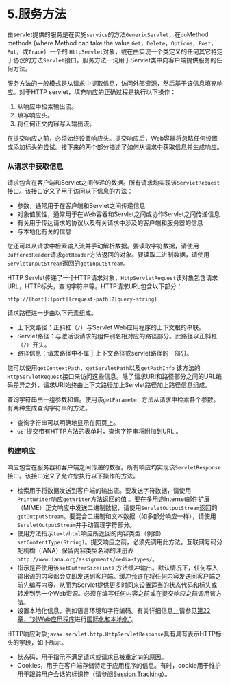 # 5.服务方法

由servlet提供的服务是在实施`service`的方法`GenericServlet`，在`do`Method methods (where Method can take the value `Get`，`Delete`，`Options`，`Post`，`Put`，或`Trace`）一个的 `HttpServlet`对象，或在由实现一个类定义的任何其它特定于协议的方法`Servlet`接口。服务方法一词用于Servlet类中向客户端提供服务的任何方法。

服务方法的一般模式是从请求中提取信息，访问外部资源，然后基于该信息填充响应。对于HTTP servlet，填充响应的正确过程是执行以下操作：

1. 从响应中检索输出流。
2. 填写响应头。
3. 将任何正文内容写入输出流。

在提交响应之前，必须始终设置响应头。提交响应后，Web容器将忽略任何设置或添加标头的尝试。接下来的两个部分描述了如何从请求中获取信息并生成响应。



### 从请求中获取信息

请求包含在客户端和Servlet之间传递的数据。所有请求均实现该`ServletRequest`接口。该接口定义了用于访问以下信息的方法：

- 参数，通常用于在客户端和Servlet之间传递信息
- 对象值属性，通常用于在Web容器和Servlet之间或协作Servlet之间传递信息
- 有关用于传达请求的协议以及有关请求中涉及的客户端和服务器的信息
- 与本地化有关的信息

您还可以从请求中检索输入流并手动解析数据。要读取字符数据，请使用`BufferedReader`请求`getReader`方法返回的对象。要读取二进制数据，请使用`ServletInputStream`返回的`getInputStream`。

HTTP Servlet传递了一个HTTP请求对象，`HttpServletRequest`该对象包含请求URL，HTTP标头，查询字符串等。HTTP请求URL包含以下部分：

```oac_no_warn
http://[host]:[port][request-path]?[query-string]
```

请求路径进一步由以下元素组成。

- 上下文路径：正斜杠（`/`）与Servlet Web应用程序的上下文根的串联。
- Servlet路径：与激活该请求的组件别名相对应的路径部分。此路径以正斜杠（`/`）开头。
- 路径信息：请求路径中不属于上下文路径或servlet路径的一部分。

您可以使用`getContextPath`，`getServletPath`以及`getPathInfo` 该方法的`HttpServletRequest`接口来访问这些信息。除了请求URI和路径部分之间的URL编码差异之外，请求URI始终由上下文路径加上Servlet路径加上路径信息组成。

查询字符串由一组参数和值。使用该`getParameter` 方法从请求中检索各个参数。有两种生成查询字符串的方法。

- 查询字符串可以明确地显示在网页上。
- `GET`提交带有HTTP方法的表单时，查询字符串将附加到URL 。



### 构建响应

响应包含在服务器和客户端之间传递的数据。所有响应均实现该`ServletResponse`接口。该接口定义了允许您执行以下操作的方法。

- 检索用于将数据发送到客户端的输出流。要发送字符数据，请使用`PrintWriter`响应`getWriter`方法返回的值 。要在多用途Internet邮件扩展（MIME）正文响应中发送二进制数据，请使用`ServletOutputStream`返回的`getOutputStream`。要混合二进制和文本数据（如多部分响应一样），请使用`ServletOutputStream`并手动管理字符部分。
- 使用方法指示`text/html`响应所返回的内容类型（例如）`setContentType(String)`。提交响应之前，必须先调用此方法。互联网号码分配机构（IANA）保留内容类型名称的注册表 `http://www.iana.org/assignments/media-types/`。
- 指示是否使用该`setBufferSize(int)` 方法缓冲输出。默认情况下，任何写入输出流的内容都会立即发送到客户端。缓冲允许在将任何内容发送回客户端之前先编写内容，从而为Servlet提供更多时间来设置适当的状态代码和标头或转发到另一个Web资源。必须在编写任何内容之前或在提交响应之前调用该方法。
- 设置本地化信息，例如语言环境和字符编码。有关详细信息[，](https://javaee.github.io/tutorial/webi18n.html#BNAXU)请参见[第22章，“对Web应用程序](https://javaee.github.io/tutorial/webi18n.html#BNAXU)进行[国际化和本地化”](https://javaee.github.io/tutorial/webi18n.html#BNAXU)。

HTTP响应对象`javax.servlet.http.HttpServletResponse`具有具有表示HTTP标头的字段，如下所示。

- 状态码，用于指示不满足请求或请求已被重定向的原因。
- Cookies，用于在客户端存储特定于应用程序的信息。有时，cookie用于维护用于跟踪用户会话的标识符（请参阅[Session Tracking](https://javaee.github.io/tutorial/servlets009.html#BNAGR)）。